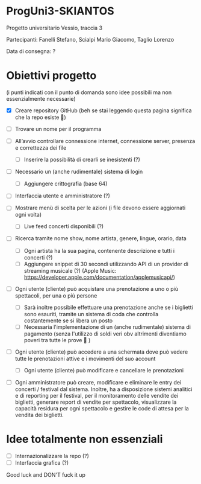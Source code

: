 # ProgUni3-SKIANTOS
Progetto universitario Vessio, traccia 3

Partecipanti: Fanelli Stefano, Scialpi Mario Giacomo, Taglio Lorenzo

Data di consegna: ?


# Obiettivi progetto
(i punti indicati con il punto di domanda sono idee possibili ma non essenzialmente necessarie)
- [X] Creare repository GitHub (beh se stai leggendo questa pagina significa che la repo esiste 🗿)
- [ ] Trovare un nome per il programma
- [ ] All’avvio controllare connessione internet, connessione server, presenza e correttezza dei file
    - [ ] Inserire la possibilità di crearli se inesistenti (?)
- [ ] Necessario un (anche rudimentale) sistema di login
    - [ ] Aggiungere crittografia (base 64)
- [ ] Interfaccia utente e amministratore (?)
- [ ] Mostrare menù di scelta per le azioni (i file devono essere aggiornati ogni volta)
    - [ ] Live feed concerti disponibili (?)
- [ ] Ricerca tramite nome show, nome artista, genere, lingue, orario, data
    - [ ] Ogni artista ha la sua pagina, contenente descrizione e tutti i concerti (?)
    - [ ] Aggiungere snippet di 30 secondi utilizzando API di un provider di streaming musicale (?) (Apple Music: https://developer.apple.com/documentation/applemusicapi/)
- [ ] Ogni utente (cliente) può acquistare una prenotazione a uno o più spettacoli, per una o più persone
    - [ ] Sarà inoltre possibile effettuare una prenotazione anche se i biglietti sono esauriti, tramite un sistema di coda che controlla costantemente se si libera un posto
    - [ ] Necessaria l'implementazione di un (anche rudimentale) sistema di pagamento (senza l'utilizzo di soldi veri obv altrimenti diventiamo poveri tra tutte le prove 💸 )
- [ ] Ogni utente (cliente) può accedere a una schermata dove può vedere tutte le prenotazioni attive e i movimenti del suo account
    - [ ] Ogni utente (cliente) può modificare e cancellare le prenotazioni
- [ ] Ogni amministratore può creare, modificare e eliminare le entry dei concerti / festival dal sistema. Inoltre, ha a disposizione sistemi analitici e di reporting per il festival, per il monitoramento delle vendite dei biglietti, generare report di vendite per spettacolo, visualizzare la capacità residura per ogni spettacolo e gestire le code di attesa per la vendita dei biglietti.


# Idee totalmente non essenziali
- [ ] Internazionalizzare la repo (?)
- [ ] Interfaccia grafica (?)

Good luck and DON'T fuck it up

